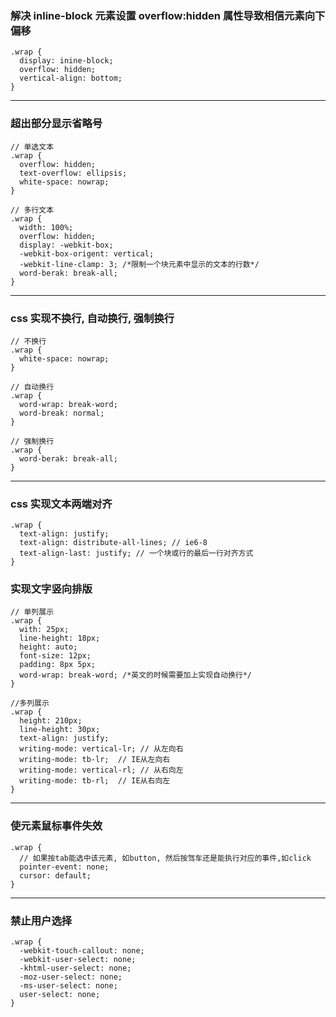 ### **解决 inline-block 元素设置 overflow:hidden 属性导致相信元素向下偏移**

```
.wrap {
  display: inine-block;
  overflow: hidden;
  vertical-align: bottom;
}
```

---

### **超出部分显示省略号**

```
// 单选文本
.wrap {
  overflow: hidden;
  text-overflow: ellipsis;
  white-space: nowrap;
}

// 多行文本
.wrap {
  width: 100%;
  overflow: hidden;
  display: -webkit-box;
  -webkit-box-origent: vertical;
  -webkit-line-clamp: 3; /*限制一个块元素中显示的文本的行数*/
  word-berak: break-all;
}
```

---

### **css 实现不换行, 自动换行, 强制换行**

```
// 不换行
.wrap {
  white-space: nowrap;
}

// 自动换行
.wrap {
  word-wrap: break-word;
  word-break: normal;
}

// 强制换行
.wrap {
  word-berak: break-all;
}
```

---

### **css 实现文本两端对齐**

```
.wrap {
  text-align: justify;
  text-align: distribute-all-lines; // ie6-8
  text-align-last: justify; // 一个块或行的最后一行对齐方式
}
```

### **实现文字竖向排版**

```
// 单列展示
.wrap {
  with: 25px;
  line-height: 18px;
  height: auto;
  font-size: 12px;
  padding: 8px 5px;
  word-wrap: break-word; /*英文的时候需要加上实现自动换行*/
}

//多列展示
.wrap {
  height: 210px;
  line-height: 30px;
  text-align: justify;
  writing-mode: vertical-lr; // 从左向右
  writing-mode: tb-lr;  // IE从左向右
  writing-mode: vertical-rl; // 从右向左
  writing-mode: tb-rl;  // IE从右向左
}
```

---

### **使元素鼠标事件失效**

```
.wrap {
  // 如果按tab能选中该元素, 如button, 然后按驾车还是能执行对应的事件,如click
  pointer-event: none;
  cursor: default;
}
```

---

### **禁止用户选择**

```
.wrap {
  -webkit-touch-callout: none;
  -webkit-user-select: none;
  -khtml-user-select: none;
  -moz-user-select: none;
  -ms-user-select: none;
  user-select: none;
}
```
